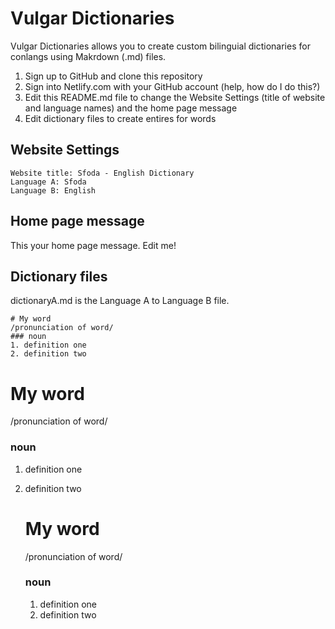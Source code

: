 # Vulgar Dictionaries

Vulgar Dictionaries allows you to create custom bilinguial dictionaries for conlangs using Makrdown (.md) files.

1. Sign up to GitHub and clone this repository
1. Sign into Netlify.com with your GitHub account (help, how do I do this?)
1. Edit this README.md file to change the Website Settings (title of website and language names) and the home page message
1. Edit dictionary files to create entires for words

## Website Settings

    Website title: Sfoda - English Dictionary
    Language A: Sfoda
    Language B: English
    
## Home page message

This your home page message. Edit me!

## Dictionary files

dictionaryA.md is the Language A to Language B file. 

    # My word
    /pronunciation of word/
    ### noun
    1. definition one
    2. definition two

# My word
/pronunciation of word/
### noun

1. definition one
1. definition two

    # My word
    /pronunciation of word/
    ### noun
    1. definition one
    2. definition two
    

